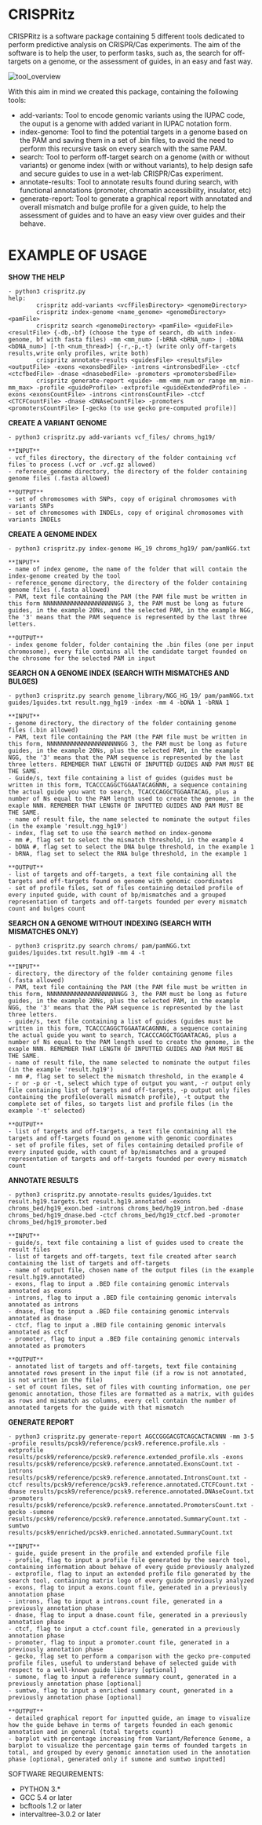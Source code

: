 # CRISPRitz

CRISPRitz is a software package containing 5 different tools dedicated to perform predictive analysis on CRISPR/Cas experiments.
The aim of the software is to help the user, to perform tasks, such as, the search for off-targets on a genome, or the assessment of guides, in an easy and fast way.

![tool_overview](https://user-images.githubusercontent.com/32717860/52447053-faa3b200-2b2f-11e9-96fb-e3761a9232c5.png)


With this aim in mind we created this package, containing the following tools:

- add-variants: Tool to encode genomic variants using the IUPAC code, the ouput is a genome with added variant in IUPAC notation form.
- index-genome: Tool to find the potential targets in a genome based on the PAM and saving them in a set of .bin files, to avoid the need to perform this recursive task on every search with the same PAM.
- search: Tool to perform off-target search on a genome (with or without variants) or genome index (with or without variants), to help design safe and secure guides to use in a wet-lab CRISPR/Cas experiment.
- annotate-results: Tool to annotate results found during search, with functional annotations (promoter, chromatin accessibility, insulator, etc)
- generate-report: Tool to generate a graphical report with annotated and overall mismatch and bulge profile for a given guide, to help the assessment of guides and to have an easy view over guides and their behave.

# EXAMPLE OF USAGE

**SHOW THE HELP**
```
- python3 crispritz.py
help:
        crispritz add-variants <vcfFilesDirectory> <genomeDirectory>
        crispritz index-genome <name_genome> <genomeDirectory> <pamFile>
        crispritz search <genomeDirectory> <pamFile> <guideFile> <resultFile> {-db,-bf} (choose the type of search, db with index-genome, bf with fasta files) -mm <mm_num> [-bRNA <bRNA_num> | -bDNA <bDNA_num>] [-th <num_thread>] {-r,-p,-t} (write only off-targets results,write only profiles, write both)
        crispritz annotate-results <guidesFile> <resultsFile> <outputFile> -exons <exonsbedFile> -introns <intronsbedFile> -ctcf <ctcfbedFile> -dnase <dnasebedFile> -promoters <promotersbedFile>
        crispritz generate-report <guide> -mm <mm_num or range mm_min-mm_max> -profile <guideProfile> -extprofile <guideExtendedProfile> -exons <exonsCountFile> -introns <intronsCountFile> -ctcf <CTCFCountFile> -dnase <DNAseCountFile> -promoters <promotersCountFile> [-gecko (to use gecko pre-computed profile)]
```

**CREATE A VARIANT GENOME**
```
- python3 crispritz.py add-variants vcf_files/ chroms_hg19/

**INPUT**
- vcf_files directory, the directory of the folder containing vcf files to process (.vcf or .vcf.gz allowed)
- reference_genome directory, the directory of the folder containing genome files (.fasta allowed)

**OUTPUT**
- set of chromosomes with SNPs, copy of original chromosomes with variants SNPs
- set of chromosomes with INDELs, copy of original chromosomes with variants INDELs
```

**CREATE A GENOME INDEX**
```
- python3 crispritz.py index-genome HG_19 chroms_hg19/ pam/pamNGG.txt

**INPUT**
- name of index genome, the name of the folder that will contain the index-genome created by the tool
- reference_genome directory, the directory of the folder containing genome files (.fasta allowed)
- PAM, text file containing the PAM (the PAM file must be written in this form NNNNNNNNNNNNNNNNNNNNNGG 3, the PAM must be long as future guides, in the example 20Ns, and the selected PAM, in the example NGG, the '3' means that the PAM sequence is represented by the last three letters.

**OUTPUT**
- index genome folder, folder containing the .bin files (one per input chromosome), every file contains all the candidate target founded on the chrosome for the selected PAM in input
```

**SEARCH ON A GENOME INDEX (SEARCH WITH MISMATCHES AND BULGES)**
```
- python3 crispritz.py search genome_library/NGG_HG_19/ pam/pamNGG.txt guides/1guides.txt result.ngg_hg19 -index -mm 4 -bDNA 1 -bRNA 1

**INPUT**
- genome directory, the directory of the folder containing genome files (.bin allowed)
- PAM, text file containing the PAM (the PAM file must be written in this form, NNNNNNNNNNNNNNNNNNNNNGG 3, the PAM must be long as future guides, in the example 20Ns, plus the selected PAM, in the example NGG, the '3' means that the PAM sequence is represented by the last three letters. REMEMBER THAT LENGTH OF INPUTTED GUIDES AND PAM MUST BE THE SAME.
- Guide/s, text file containing a list of guides (guides must be written in this form, TCACCCAGGCTGGAATACAGNNN, a sequence containing the actual guide you want to search, TCACCCAGGCTGGAATACAG, plus a number of Ns equal to the PAM length used to create the genome, in the exaple NNN. REMEMBER THAT LENGTH OF INPUTTED GUIDES AND PAM MUST BE THE SAME.
- name of result file, the name selected to nominate the output files (in the example 'result.ngg_hg19')
- index, flag set to use the search method on index-genome
- mm #, flag set to select the mismatch threshold, in the example 4
- bDNA #, flag set to select the DNA bulge threshold, in the example 1
- bRNA, flag set to select the RNA bulge threshold, in the example 1

**OUTPUT**
- list of targets and off-targets, a text file containing all the targets and off-targets found on genome with genomic coordinates
- set of profile files, set of files containing detailed profile of every inputed guide, with count of bp/mismatches and a grouped representation of targets and off-targets founded per every mismatch count and bulges count
```

**SEARCH ON A GENOME WITHOUT INDEXING (SEARCH WITH MISMATCHES ONLY)**
```
- python3 crispritz.py search chroms/ pam/pamNGG.txt guides/1guides.txt result.hg19 -mm 4 -t

**INPUT**
- directory, the directory of the folder containing genome files (.fasta allowed)
- PAM, text file containing the PAM (the PAM file must be written in this form, NNNNNNNNNNNNNNNNNNNNNGG 3, the PAM must be long as future guides, in the example 20Ns, plus the selected PAM, in the example NGG, the '3' means that the PAM sequence is represented by the last three letters.
- guide/s, text file containing a list of guides (guides must be written in this form, TCACCCAGGCTGGAATACAGNNN, a sequence containing the actual guide you want to search, TCACCCAGGCTGGAATACAG, plus a number of Ns equal to the PAM length used to create the genome, in the exaple NNN. REMEMBER THAT LENGTH OF INPUTTED GUIDES AND PAM MUST BE THE SAME.
- name of result file, the name selected to nominate the output files (in the example 'result.hg19')
- mm #, flag set to select the mismatch threshold, in the example 4
- r or -p or -t, select which type of output you want, -r output only file containing list of targets and off-targets, -p output only files containing the profile(overall mismatch profile), -t output the complete set of files, so targets list and profile files (in the example '-t' selected)

**OUTPUT**
- list of targets and off-targets, a text file containing all the targets and off-targets found on genome with genomic coordinates
- set of profile files, set of files containing detailed profile of every inputed guide, with count of bp/mismatches and a grouped representation of targets and off-targets founded per every mismatch count
```

**ANNOTATE RESULTS**
```
- python3 crispritz.py annotate-results guides/1guides.txt result.hg19.targets.txt result.hg19.annotated -exons chroms_bed/hg19_exon.bed -introns chroms_bed/hg19_intron.bed -dnase chroms_bed/hg19_dnase.bed -ctcf chroms_bed/hg19_ctcf.bed -promoter chroms_bed/hg19_promoter.bed

**INPUT**
- guide/s, text file containing a list of guides used to create the result files
- list of targets and off-targets, text file created after search containing the list of targets and off-targets
- name of output file, chosen name of the output files (in the example result.hg19.annotated)
- exons, flag to input a .BED file containing genomic intervals annotated as exons
- introns, flag to input a .BED file containing genomic intervals annotated as introns
- dnase, flag to input a .BED file containing genomic intervals annotated as dnase
- ctcf, flag to input a .BED file containing genomic intervals annotated as ctcf
- promoter, flag to input a .BED file containing genomic intervals annotated as promoters

**OUTPUT**
- annotated list of targets and off-targets, text file containing annotated rows present in the input file (if a row is not annotated, is not written in the file)
- set of count files, set of files with counting information, one per genomic annotation, those files are formatted as a matrix, with guides as rows and mismatch as columns, every cell contain the number of annotated targets for the guide with that mismatch
```

**GENERATE REPORT**
```
- python3 crispritz.py generate-report AGCCGGGACGTCAGCACTACNNN -mm 3-5 -profile results/pcsk9/reference/pcsk9.reference.profile.xls -extprofile results/pcsk9/reference/pcsk9.reference.extended_profile.xls -exons results/pcsk9/reference/pcsk9.reference.annotated.ExonsCount.txt -introns results/pcsk9/reference/pcsk9.reference.annotated.IntronsCount.txt -ctcf results/pcsk9/reference/pcsk9.reference.annotated.CTCFCount.txt -dnase results/pcsk9/reference/pcsk9.reference.annotated.DNAseCount.txt -promoters results/pcsk9/reference/pcsk9.reference.annotated.PromotersCount.txt -gecko -sumone results/pcsk9/reference/pcsk9.reference.annotated.SummaryCount.txt -sumtwo results/pcsk9/enriched/pcsk9.enriched.annotated.SummaryCount.txt

**INPUT**
- guide, guide present in the profile and extended profile file
- profile, flag to input a profile file generated by the search tool, containing information about behave of every guide previously analyzed
- extprofile, flag to input an extended profile file generated by the search tool, containing matrix logo of every guide previously analyzed
- exons, flag to input a exons.count file, generated in a previously annotation phase
- introns, flag to input a introns.count file, generated in a previously annotation phase
- dnase, flag to input a dnase.count file, generated in a previously annotation phase
- ctcf, flag to input a ctcf.count file, generated in a previously annotation phase
- promoter, flag to input a promoter.count file, generated in a previously annotation phase
- gecko, flag set to perform a comparison with the gecko pre-computed profile files, useful to understand behave of selected guide with respect to a well-known guide library [optional]
- sumone, flag to input a reference summary count, generated in a previously annotation phase [optional]
- sumtwo, flag to input a enriched summary count, generated in a previously annotation phase [optional]

**OUTPUT**
- detailed graphical report for inputted guide, an image to visualize how the guide behave in terms of targets founded in each genomic annotation and in general (total targets count)
- barplot with percentage increasing from Variant/Reference Genome, a barplot to visualize the percentage gain terms of founded targets in total, and grouped by every genomic annotation used in the annotation phase [optional, generated only if sumone and sumtwo inputted]
```

SOFTWARE REQUIREMENTS:
- PYTHON 3.*
- GCC 5.4 or later
- bcftools 1.2 or later
- intervaltree-3.0.2 or later
